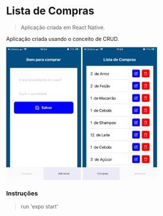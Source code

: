 # Lista de Compras

> Aplicação criada em React Native.

Aplicação criada usando o conceito de CRUD.

<img src="https://github.com/adrianoagripino/crudapp/blob/master/screen/01.jpeg" width="40%"> <img src="https://github.com/adrianoagripino/crudapp/blob/master/screen/02.jpeg" width="40%">

### Instruções

> run 'expo start'
